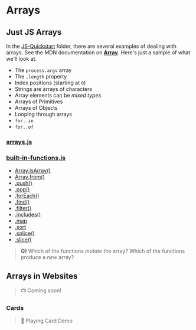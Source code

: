 # Arrays

## Just JS Arrays

In the [JS-Quickstart](./JS-Quickstart/ReadMe.md) folder, there are several examples of dealing with arrays. See the MDN documentation on [**Array**](https://developer.mozilla.org/en-US/docs/Web/JavaScript/Reference/Global_Objects/Array). Here's just a sample of what we'll look at.

- The `process.argv` array
- The `.length` property
- Index positions (starting at `0`)
- Strings are arrays of characters
- Array elements can be *mixed types*
- Arrays of Primitives
- Arrays of Objects
- Looping through arrays
- `for..in`
- `for..of`

### [arrays.js](./JS-Quickstart/arrays.js)


### [built-in-functions.js](./JS-Quickstart/built-in-functions.js)

- [Array.isArray()](https://developer.mozilla.org/en-US/docs/Web/JavaScript/Reference/Global_Objects/Array/isArray)
- [Array.from()](https://developer.mozilla.org/en-US/docs/Web/JavaScript/Reference/Global_Objects/Array/from)
- [.push()](https://developer.mozilla.org/en-US/docs/Web/JavaScript/Reference/Global_Objects/Array/push)
- [.pop()](https://developer.mozilla.org/en-US/docs/Web/JavaScript/Reference/Global_Objects/Array/pop)
- [.forEach()](https://developer.mozilla.org/en-US/docs/Web/JavaScript/Reference/Global_Objects/Array/forEach)
- [.find()](https://developer.mozilla.org/en-US/docs/Web/JavaScript/Reference/Global_Objects/Array/find)
- [.filter()](https://developer.mozilla.org/en-US/docs/Web/JavaScript/Reference/Global_Objects/Array/filter)
- [.includes()](https://developer.mozilla.org/en-US/docs/Web/JavaScript/Reference/Global_Objects/Array/includes)
- [.map](https://developer.mozilla.org/en-US/docs/Web/JavaScript/Reference/Global_Objects/Array/map)
- [.sort](https://developer.mozilla.org/en-US/docs/Web/JavaScript/Reference/Global_Objects/Array/sort)
- [.splice()](https://developer.mozilla.org/en-US/docs/Web/JavaScript/Reference/Global_Objects/Array/splice)
- [.slice()](https://developer.mozilla.org/en-US/docs/Web/JavaScript/Reference/Global_Objects/Array/slice)

> **Q)** Which of the functions *mutate* the array? Which of the functions produce a *new* array?

## Arrays in Websites

> 📺 Coming soon!

### Cards

> 🎴 Playing Card Demo
